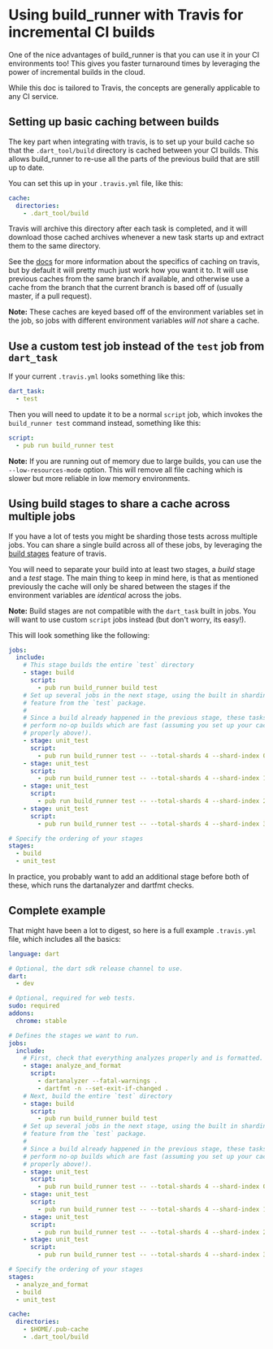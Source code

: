 # Using build_runner with Travis for incremental CI builds

One of the nice advantages of build_runner is that you can use it in your CI
environments too! This gives you faster turnaround times by leveraging the power
of incremental builds in the cloud.

While this doc is tailored to Travis, the concepts are generally applicable to
any CI service.

## Setting up basic caching between builds

The key part when integrating with travis, is to set up your build cache so that
the `.dart_tool/build` directory is cached between your CI builds. This allows
build_runner to re-use all the parts of the previous build that are still up to
date.

You can set this up in your `.travis.yml` file, like this:

```yaml
cache:
  directories:
    - .dart_tool/build
```

Travis will archive this directory after each task is completed, and it will
download those cached archives whenever a new task starts up and extract them
to the same directory.

See the [docs](https://docs.travis-ci.com/user/caching) for more information
about the specifics of caching on travis, but by default it will pretty much
just work how you want it to. It will use previous caches from the same branch
if available, and otherwise use a cache from the branch that the current branch
is based off of (usually master, if a pull request).

**Note:** These caches are keyed based off of the environment variables set in
the job, so jobs with different environment variables _will not_ share a
cache.

## Use a custom test job instead of the `test` job from `dart_task`

If your current `.travis.yml` looks something like this:

```yaml
dart_task:
  - test
```

Then you will need to update it to be a normal `script` job, which invokes the
`build_runner test` command instead, something like this:

```yaml
script:
  - pub run build_runner test
```

**Note:** If you are running out of memory due to large builds, you can use the
`--low-resources-mode` option. This will remove all file caching which is slower
but more reliable in low memory environments.

## Using build stages to share a cache across multiple jobs

If you have a lot of tests you might be sharding those tests across multiple
jobs. You can share a single build across all of these jobs, by leveraging the
[build stages](https://docs.travis-ci.com/user/build-stages/) feature of travis.

You will need to separate your build into at least two stages, a _build_ stage
and a _test_ stage. The main thing to keep in mind here, is that as mentioned
previously the cache will only be shared between the stages if the environment
variables are _identical_ across the jobs.

**Note:** Build stages are not compatible with the `dart_task` built in jobs.
You will want to use custom `script` jobs instead (but don't worry, its easy!).

This will look something like the following:

```yaml
jobs:
  include:
    # This stage builds the entire `test` directory
    - stage: build
      script:
        - pub run build_runner build test
    # Set up several jobs in the next stage, using the built in sharding
    # feature from the `test` package.
    #
    # Since a build already happened in the previous stage, these tasks will
    # perform no-op builds which are fast (assuming you set up your cache
    # properly above!).
    - stage: unit_test
      script:
        - pub run build_runner test -- --total-shards 4 --shard-index 0
    - stage: unit_test
      script:
        - pub run build_runner test -- --total-shards 4 --shard-index 1
    - stage: unit_test
      script:
        - pub run build_runner test -- --total-shards 4 --shard-index 2
    - stage: unit_test
      script:
        - pub run build_runner test -- --total-shards 4 --shard-index 3

# Specify the ordering of your stages
stages:
  - build
  - unit_test
```

In practice, you probably want to add an additional stage before both of these,
which runs the dartanalyzer and dartfmt checks.

## Complete example

That might have been a lot to digest, so here is a full example `.travis.yml`
file, which includes all the basics:

```yaml
language: dart

# Optional, the dart sdk release channel to use.
dart:
  - dev

# Optional, required for web tests.
sudo: required
addons:
  chrome: stable

# Defines the stages we want to run.
jobs:
  include:
    # First, check that everything analyzes properly and is formatted.
    - stage: analyze_and_format
      script:
        - dartanalyzer --fatal-warnings .
        - dartfmt -n --set-exit-if-changed .
    # Next, build the entire `test` directory
    - stage: build
      script:
        - pub run build_runner build test
    # Set up several jobs in the next stage, using the built in sharding
    # feature from the `test` package.
    #
    # Since a build already happened in the previous stage, these tasks will
    # perform no-op builds which are fast (assuming you set up your cache
    # properly above!).
    - stage: unit_test
      script:
        - pub run build_runner test -- --total-shards 4 --shard-index 0
    - stage: unit_test
      script:
        - pub run build_runner test -- --total-shards 4 --shard-index 1
    - stage: unit_test
      script:
        - pub run build_runner test -- --total-shards 4 --shard-index 2
    - stage: unit_test
      script:
        - pub run build_runner test -- --total-shards 4 --shard-index 3

# Specify the ordering of your stages
stages:
  - analyze_and_format
  - build
  - unit_test

cache:
  directories:
    - $HOME/.pub-cache
    - .dart_tool/build
```
